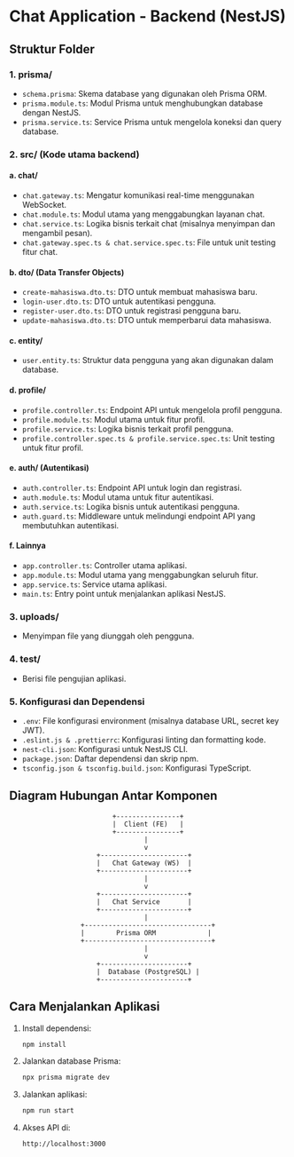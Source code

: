 # Chat Application - Backend (NestJS)

## Struktur Folder

### 1. **prisma/**
   - `schema.prisma`: Skema database yang digunakan oleh Prisma ORM.
   - `prisma.module.ts`: Modul Prisma untuk menghubungkan database dengan NestJS.
   - `prisma.service.ts`: Service Prisma untuk mengelola koneksi dan query database.

### 2. **src/** (Kode utama backend)
#### a. **chat/**
   - `chat.gateway.ts`: Mengatur komunikasi real-time menggunakan WebSocket.
   - `chat.module.ts`: Modul utama yang menggabungkan layanan chat.
   - `chat.service.ts`: Logika bisnis terkait chat (misalnya menyimpan dan mengambil pesan).
   - `chat.gateway.spec.ts & chat.service.spec.ts`: File untuk unit testing fitur chat.

#### b. **dto/** (Data Transfer Objects)
   - `create-mahasiswa.dto.ts`: DTO untuk membuat mahasiswa baru.
   - `login-user.dto.ts`: DTO untuk autentikasi pengguna.
   - `register-user.dto.ts`: DTO untuk registrasi pengguna baru.
   - `update-mahasiswa.dto.ts`: DTO untuk memperbarui data mahasiswa.

#### c. **entity/**
   - `user.entity.ts`: Struktur data pengguna yang akan digunakan dalam database.

#### d. **profile/**
   - `profile.controller.ts`: Endpoint API untuk mengelola profil pengguna.
   - `profile.module.ts`: Modul utama untuk fitur profil.
   - `profile.service.ts`: Logika bisnis terkait profil pengguna.
   - `profile.controller.spec.ts & profile.service.spec.ts`: Unit testing untuk fitur profil.

#### e. **auth/** (Autentikasi)
   - `auth.controller.ts`: Endpoint API untuk login dan registrasi.
   - `auth.module.ts`: Modul utama untuk fitur autentikasi.
   - `auth.service.ts`: Logika bisnis untuk autentikasi pengguna.
   - `auth.guard.ts`: Middleware untuk melindungi endpoint API yang membutuhkan autentikasi.

#### f. **Lainnya**
   - `app.controller.ts`: Controller utama aplikasi.
   - `app.module.ts`: Modul utama yang menggabungkan seluruh fitur.
   - `app.service.ts`: Service utama aplikasi.
   - `main.ts`: Entry point untuk menjalankan aplikasi NestJS.

### 3. **uploads/**
   - Menyimpan file yang diunggah oleh pengguna.

### 4. **test/**
   - Berisi file pengujian aplikasi.

### 5. **Konfigurasi dan Dependensi**
   - `.env`: File konfigurasi environment (misalnya database URL, secret key JWT).
   - `.eslint.js & .prettierrc`: Konfigurasi linting dan formatting kode.
   - `nest-cli.json`: Konfigurasi untuk NestJS CLI.
   - `package.json`: Daftar dependensi dan skrip npm.
   - `tsconfig.json & tsconfig.build.json`: Konfigurasi TypeScript.

## Diagram Hubungan Antar Komponen

```plaintext
                          +----------------+
                          |  Client (FE)   |
                          +----------------+
                                  |
                                  v
                      +----------------------+
                      |   Chat Gateway (WS)  |
                      +----------------------+
                                  |
                                  v
                      +----------------------+
                      |   Chat Service       |
                      +----------------------+
                                  |
                  +--------------------------------+
                  |        Prisma ORM             |
                  +--------------------------------+
                                  |
                                  v
                      +----------------------+
                      |  Database (PostgreSQL) |
                      +----------------------+
```

## Cara Menjalankan Aplikasi

1. Install dependensi:
   ```bash
   npm install
   ```
2. Jalankan database Prisma:
   ```bash
   npx prisma migrate dev
   ```
3. Jalankan aplikasi:
   ```bash
   npm run start
   ```
4. Akses API di:
   ```
   http://localhost:3000
   ```

